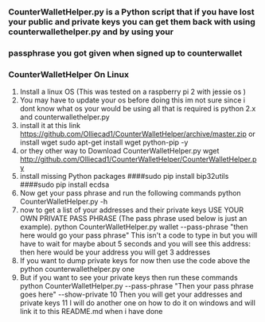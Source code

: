 ### CounterWalletHelper.py is a Python script that if you have lost your public and private keys you can get them back with using counterwallethelper.py and by using your 
### passphrase you got given when signed up to counterwallet 
### CounterWalletHelper On Linux
 
1. Install a linux OS (This was tested on a raspberry pi 2 with jessie os )
2. You may have to update your os before doing this im not sure since i dont know what os your would be using all that is required is python 2.x and counterwallethelper.py 
3. install it at this link https://github.com/Olliecad1/CounterWalletHelper/archive/master.zip or install wget sudo apt-get install wget python-pip -y
4. or they other way to Download CounterWalletHelper.py wget http://github.com/Olliecad1/CounterWalletHelper/CounterWalletHelper.py
5. install missing Python packages
####sudo pip install bip32utils
####sudo pip install ecdsa
6. Now get your pass phrase and run the following commands
python CounterWalletHelper.py -h
7. now to get a list of your addresses and their private keys USE YOUR OWN PRIVATE PASS PHRASE (The pass phrase used below is just an example).
python CounterWalletHelper.py wallet --pass-phrase "then here would go your pass phrase"
This isn't a code to type in but you will have to wait for maybe about 5 seconds
and you will see this 
address: then here would be your address
you will get 3 addresses
8. If you want to dump private keys for now then use the code above the python counterwallethelper.py one 
9. But if you want to see your private keys then run these commands
python CounterWalletHelper.py --pass-phrase "Then your pass phrase goes here" --show-private
10 Then you will get your addresses and private keys
11 I will do another one on how to do it on windows and will link it to this README.md when i have done
